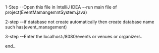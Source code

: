 1-Step
--Open this file in IntelliJ IDEA
--run main file of project(EventMamangemntSystem.java)

2-step
--if database not create automatically then create database name such has(event_management)

3-step
--Enter the localhost:/8080/events or venues or organizers.

end..
